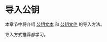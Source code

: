 # 导入公钥

本章节中将介绍 [公钥文本](importing-public-key-text.md) 和 [公钥文件](importing-public-key-file.md) 的导入方法。

导入方式推荐都学习。